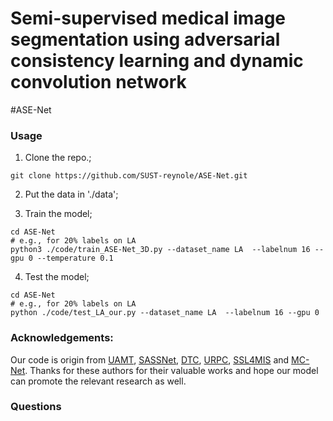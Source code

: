 # Semi-supervised medical image segmentation using adversarial consistency learning and dynamic convolution network
#ASE-Net


### Usage
1. Clone the repo.;
```
git clone https://github.com/SUST-reynole/ASE-Net.git
```
2. Put the data in './data';

3. Train the model;
```
cd ASE-Net
# e.g., for 20% labels on LA
python3 ./code/train_ASE-Net_3D.py --dataset_name LA  --labelnum 16 --gpu 0 --temperature 0.1
```
4. Test the model;
```
cd ASE-Net
# e.g., for 20% labels on LA
python ./code/test_LA_our.py --dataset_name LA  --labelnum 16 --gpu 0
```

### Acknowledgements:
Our code is origin from [UAMT](https://github.com/yulequan/UA-MT), [SASSNet](https://github.com/kleinzcy/SASSnet), [DTC](https://github.com/HiLab-git/DTC), [URPC](https://github.com/HiLab-git/SSL4MIS),  [SSL4MIS](https://github.com/HiLab-git/SSL4MIS) and [MC-Net](https://github.com/ycwu1997/MC-Net). Thanks for these authors for their valuable works and hope our model can promote the relevant research as well.

### Questions

